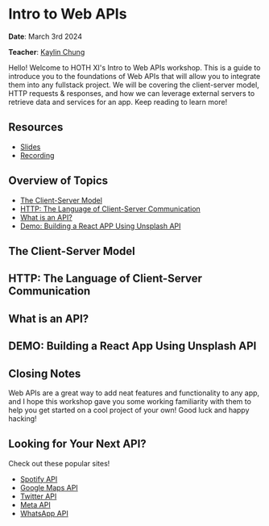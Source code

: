 # Intro to Web APIs

**Date**: March 3rd 2024

**Teacher**: [Kaylin Chung](https://github.com/kaylin-chung)

Hello! Welcome to HOTH XI's Intro to Web APIs workshop. This is a guide to introduce you to the foundations of Web APIs that will allow you to integrate them into any fullstack project. We will be covering the client-server model, HTTP requests & responses, and how we can leverage external servers to retrieve data and services for an app. Keep reading to learn more!

## Resources
- [Slides](http://tinyurl.com/yxxapev3)
- [Recording](TBD)

## Overview of Topics
- [The Client-Server Model](#the-client--server-model)
- [HTTP: The Language of Client-Server Communication](#hTTP:-the-language-of-client--server-communication)
- [What is an API?](#what-is-an-api?)
- [Demo: Building a React APP Using Unsplash API](#demo:-building-a-react-app-using-unsplash-api)
  
## The Client-Server Model

## HTTP: The Language of Client-Server Communication

## What is an API?

## DEMO: Building a React App Using Unsplash API

## Closing Notes
Web APIs are a great way to add neat features and functionality to any app, and I hope this workshop gave you some working familiarity with them to help you get started on a cool project of your own!
Good luck and happy hacking!

## Looking for Your Next API?
Check out these popular sites!

- [Spotify API](https://developer.spotify.com/documentation/web-api)
- [Google Maps API](https://developers.google.com/maps/apis-by-platform)
- [Twitter API](https://developer.twitter.com/en/docs/twitter-api)
- [Meta API](https://developers.facebook.com/docs/instagram/)
- [WhatsApp API](https://business.whatsapp.com/developers/developer-hub)

